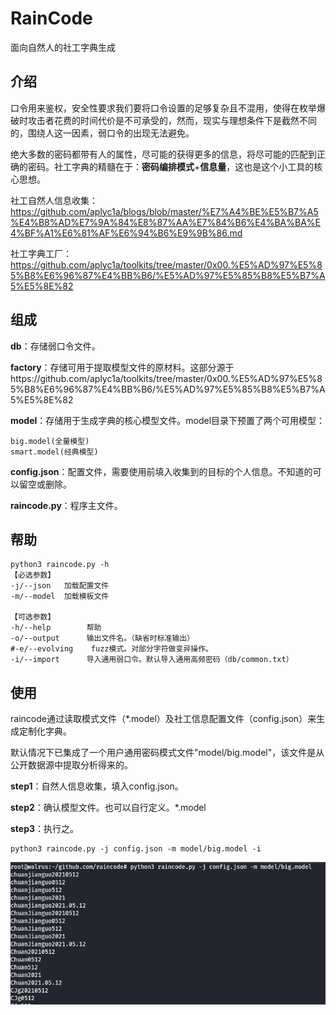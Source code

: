 # RainCode

面向自然人的社工字典生成

## 介绍

口令用来鉴权，安全性要求我们要将口令设置的足够复杂且不混用，使得在枚举爆破时攻击者花费的时间代价是不可承受的，然而，现实与理想条件下是截然不同的，围绕人这一因素，弱口令的出现无法避免。

绝大多数的密码都带有人的属性，尽可能的获得更多的信息，将尽可能的匹配到正确的密码。社工字典的精髓在于：**密码编排模式**+**信息量**，这也是这个小工具的核心思想。

社工自然人信息收集：https://github.com/aplyc1a/blogs/blob/master/%E7%A4%BE%E5%B7%A5%E4%B8%AD%E7%9A%84%E8%87%AA%E7%84%B6%E4%BA%BA%E4%BF%A1%E6%81%AF%E6%94%B6%E9%9B%86.md

社工字典工厂：https://github.com/aplyc1a/toolkits/tree/master/0x00.%E5%AD%97%E5%85%B8%E6%96%87%E4%BB%B6/%E5%AD%97%E5%85%B8%E5%B7%A5%E5%8E%82

## 组成

**db**：存储弱口令文件。

**factory**：存储可用于提取模型文件的原材料。这部分源于https://github.com/aplyc1a/toolkits/tree/master/0x00.%E5%AD%97%E5%85%B8%E6%96%87%E4%BB%B6/%E5%AD%97%E5%85%B8%E5%B7%A5%E5%8E%82

**model**：存储用于生成字典的核心模型文件。model目录下预置了两个可用模型：

```text
big.model(全量模型)
smart.model(经典模型)
```

**config.json**：配置文件，需要使用前填入收集到的目标的个人信息。不知道的可以留空或删除。

**raincode.py**：程序主文件。

## 帮助

```text
python3 raincode.py -h
【必选参数】
-j/--json	加载配置文件
-m/--model	加载模板文件

【可选参数】
-h/--help        帮助
-o/--output      输出文件名。（缺省时标准输出）
#-e/--evolving    fuzz模式。对部分字符做变异操作。
-i/--import      导入通用弱口令。默认导入通用高频密码（db/common.txt）
```



## 使用

raincode通过读取模式文件（*.model）及社工信息配置文件（config.json）来生成定制化字典。

默认情况下已集成了一个用户通用密码模式文件"model/big.model"，该文件是从公开数据源中提取分析得来的。



**step1**：自然人信息收集，填入config.json。

**step2**：确认模型文件。也可以自行定义。*.model

**step3**：执行之。

```shell
python3 raincode.py -j config.json -m model/big.model -i 
```

![raincode](https://github.com/aplyc1a/RainCode/blob/master/2021-05-29_155836.png)